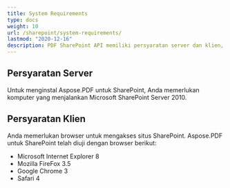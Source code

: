 ```yaml
---
title: System Requirements
type: docs
weight: 10
url: /sharepoint/system-requirements/
lastmod: "2020-12-16"
description: PDF SharePoint API memiliki persyaratan server dan klien, serta kebutuhan untuk komputer yang menjalankan Microsoft SharePoint Server.
---
```


## **Persyaratan Server**

Untuk menginstal Aspose.PDF untuk SharePoint, Anda memerlukan komputer yang menjalankan Microsoft SharePoint Server 2010.

## **Persyaratan Klien**

Anda memerlukan browser untuk mengakses situs SharePoint. Aspose.PDF untuk SharePoint telah diuji dengan browser berikut:

- Microsoft Internet Explorer 8
- Mozilla FireFox 3.5
- Google Chrome 3
- Safari 4
